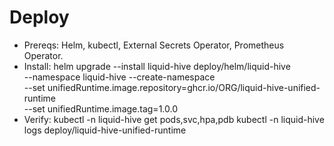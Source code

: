 # Deploy

- Prereqs: Helm, kubectl, External Secrets Operator, Prometheus Operator.
- Install:
  helm upgrade --install liquid-hive deploy/helm/liquid-hive \
    --namespace liquid-hive --create-namespace \
    --set unifiedRuntime.image.repository=ghcr.io/ORG/liquid-hive-unified-runtime \
    --set unifiedRuntime.image.tag=1.0.0
- Verify:
  kubectl -n liquid-hive get pods,svc,hpa,pdb
  kubectl -n liquid-hive logs deploy/liquid-hive-unified-runtime
